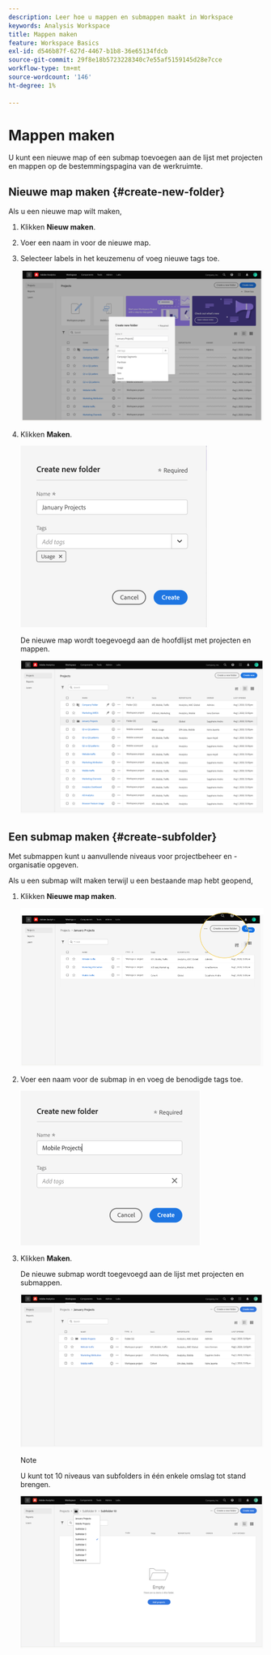 ```yaml
---
description: Leer hoe u mappen en submappen maakt in Workspace
keywords: Analysis Workspace
title: Mappen maken
feature: Workspace Basics
exl-id: d546b87f-627d-4467-b1b8-36e65134fdcb
source-git-commit: 29f8e18b5723228340c7e55af5159145d28e7cce
workflow-type: tm+mt
source-wordcount: '146'
ht-degree: 1%

---
```


# Mappen maken

U kunt een nieuwe map of een submap toevoegen aan de lijst met projecten en mappen op de bestemmingspagina van de werkruimte.

## Nieuwe map maken {#create-new-folder}

Als u een nieuwe map wilt maken,

1. Klikken **Nieuw maken**.

1. Voer een naam in voor de nieuwe map.

1. Selecteer labels in het keuzemenu of voeg nieuwe tags toe.

   ![](/help/analyze/analysis-workspace/build-workspace-project/assets/select-tags.png)

1. Klikken **Maken**.

   ![](/help/analyze/analysis-workspace/build-workspace-project/assets/create.png)

   De nieuwe map wordt toegevoegd aan de hoofdlijst met projecten en mappen.

   ![](/help/analyze/analysis-workspace/build-workspace-project/assets/create-new-listed.png)

## Een submap maken {#create-subfolder}

Met submappen kunt u aanvullende niveaus voor projectbeheer en -organisatie opgeven.

Als u een submap wilt maken terwijl u een bestaande map hebt geopend,

1. Klikken **Nieuwe map maken**.

   ![](/help/analyze/analysis-workspace/build-workspace-project/assets/create-subfolder2.png)

1. Voer een naam voor de submap in en voeg de benodigde tags toe.

   ![](/help/analyze/analysis-workspace/build-workspace-project/assets/create-subfolder-name.png)

1. Klikken **Maken**.

   De nieuwe submap wordt toegevoegd aan de lijst met projecten en submappen.

   ![](/help/analyze/analysis-workspace/build-workspace-project/assets/create-subfolder-added.png)

   >[!NOTE]
   >
   >U kunt tot 10 niveaus van subfolders in één enkele omslag tot stand brengen.

   ![](/help/analyze/analysis-workspace/build-workspace-project/assets/create-subfolder-limit.png)
